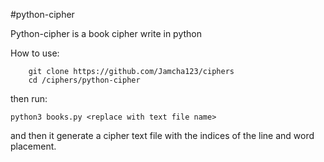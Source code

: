#python-cipher

Python-cipher is a book cipher write in python

How to use:

        git clone https://github.com/Jamcha123/ciphers
        cd /ciphers/python-cipher

then run:
    
    python3 books.py <replace with text file name>

and then it generate a cipher text file with the indices of the line and word placement.
